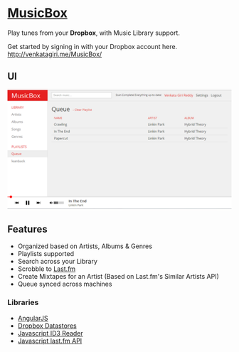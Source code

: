 # [MusicBox](http://venkatagiri.me/MusicBox/)

Play tunes from your **Dropbox**, with Music Library support.

Get started by signing in with your Dropbox account here. http://venkatagiri.me/MusicBox/

## UI
![](https://github.com/venkatagiri/MusicBox/raw/master/img/UI.png)

## Features
- Organized based on Artists, Albums & Genres
- Playlists supported
- Search across your Library
- Scrobble to [Last.fm](http://last.fm)
- Create Mixtapes for an Artist (Based on Last.fm's Similar Artists API)
- Queue synced across machines

### Libraries

- [AngularJS](http://angularjs.org)
- [Dropbox Datastores](https://www.dropbox.com/developers/datastore) 
- [Javascript ID3 Reader](https://github.com/aadsm/JavaScript-ID3-Reader)
- [Javascript last.fm API](https://github.com/fxb/javascript-last.fm-api)
